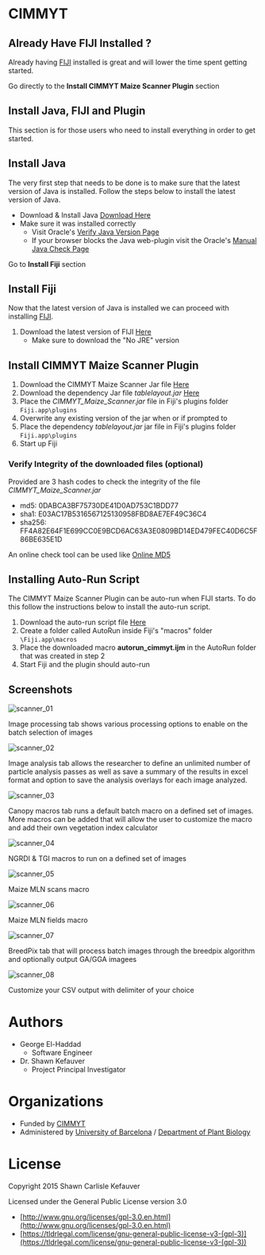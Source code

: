 # CIMMYT

## Already Have FIJI Installed ?

Already having [FIJI](http://fiji.sc/) installed is great and will lower the time spent getting started.

Go directly to the __Install CIMMYT Maize Scanner Plugin__ section

## Install Java, FIJI and Plugin

This section is for those users who need to install everything in order to get started.

## Install Java

The very first step that needs to be done is to make sure that the latest version of Java is installed. Follow the steps below to install the latest version of Java.

* Download & Install Java [Download Here](https://www.java.com/en/download/)
* Make sure it was installed correctly
  * Visit Oracle's [Verify Java Version Page](https://www.java.com/en/download/installed.jsp)
  * If your browser blocks the Java web-plugin visit the Oracle's [Manual Java Check Page](https://java.com/en/download/help/version_manual.xml)

Go to __Install Fiji__ section
  
## Install Fiji

Now that the latest version of Java is installed we can proceed with installing [FIJI](http://fiji.sc/).

1. Download the latest version of FIJI [Here](http://fiji.sc/#download)
   * Make sure to download the "No JRE" version

## Install CIMMYT Maize Scanner Plugin

1. Download the CIMMYT Maize Scanner Jar file [Here](https://github.com/george-haddad/CIMMYT/releases/download/v1.16/CIMMYT_Maize_Scanner.jar)
2. Download the dependency Jar file *tablelayout.jar* [Here](https://github.com/george-haddad/CIMMYT/releases/download/v1.16/tablelayout.jar)
3. Place the *CIMMYT_Maize_Scanner.jar* file in Fiji's plugins folder `Fiji.app\plugins`
4. Overwrite any existing version of the jar when or if prompted to
5. Place the dependency *tablelayout.jar* jar file in Fiji's plugins folder `Fiji.app\plugins`
6. Start up Fiji

### Verify Integrity of the downloaded files (optional)

Provided are 3 hash codes to check the integrity of the file *CIMMYT_Maize_Scanner.jar*

* md5: 0DABCA3BF75730DE41D0AD753C1BDD77
* sha1: E03AC17B5316567125130958FBD8AE7EF49C36C4
* sha256: FF4A82E64F1E699CC0E9BCD6AC63A3E0809BD14ED479FEC40D6C5F86BE635E1D

An online check tool can be used like [Online MD5](http://onlinemd5.com/)

## Installing Auto-Run Script

The CIMMYT Maize Scanner Plugin can be auto-run when FIJI starts. To do this follow the instructions below to install the auto-run script.

1. Download the auto-run script file [Here](https://github.com/george-haddad/CIMMYT/releases/download/v1.16/autorun_cimmyt.ijm)
2. Create a folder called AutoRun inside Fiji's "macros" folder `\Fiji.app\macros`
3. Place the downloaded macro __autorun_cimmyt.ijm__ in the AutoRun folder that was created in step 2
4. Start Fiji and the plugin should auto-run

## Screenshots

![scanner_01](https://cloud.githubusercontent.com/assets/3069650/25216300/9e96ceac-25aa-11e7-994e-e96892250e98.png)

Image processing tab shows various processing options to enable on the batch selection of images

![scanner_02](https://cloud.githubusercontent.com/assets/3069650/25216297/9e95ebc2-25aa-11e7-8fde-70afb34b2cbf.png)

Image analysis tab allows the researcher to define an unlimited number of particle analysis passes as well as save a summary of the results in excel format and option to save the analysis overlays for each image analyzed.

![scanner_03](https://cloud.githubusercontent.com/assets/3069650/25216301/9e9988ea-25aa-11e7-8fc5-7b7f56aa334c.png)

Canopy macros tab runs a default batch macro on a defined set of images.
More macros can be added that will allow the user to customize the macro and add their own vegetation index calculator

![scanner_04](https://cloud.githubusercontent.com/assets/3069650/25216299/9e9684c4-25aa-11e7-9ef3-c662b0f07838.png)

NGRDI & TGI macros to run on a defined set of images

![scanner_05](https://cloud.githubusercontent.com/assets/3069650/25216302/9e9b957c-25aa-11e7-96c3-c7c2b3e6c5f5.png)

Maize MLN scans macro

![scanner_06](https://cloud.githubusercontent.com/assets/3069650/25216298/9e96209c-25aa-11e7-9f2e-14e8e70a47af.png)

Maize MLN fields macro

![scanner_07](https://cloud.githubusercontent.com/assets/3069650/25216304/9ec3a1ca-25aa-11e7-902f-5d9dea01073f.png)

BreedPix tab that will process batch images through the breedpix algorithm and optionally output GA/GGA imagees

![scanner_08](https://cloud.githubusercontent.com/assets/3069650/25216303/9ec310de-25aa-11e7-90a6-10b3845aa510.png)

Customize your CSV output with delimiter of your choice

# Authors

- George El-Haddad
   - Software Engineer
- Dr. Shawn Kefauver
   - Project Principal Investigator

# Organizations

- Funded by [CIMMYT](http://www.cimmyt.org/)
- Administered by [University of Barcelona](http://www.ub.edu/) / [Department of Plant Biology](http://www.ub.edu/bioveg/index.htm)

# License

Copyright 2015 Shawn Carlisle Kefauver

Licensed under the General Public License version 3.0

- [http://www.gnu.org/licenses/gpl-3.0.en.html](http://www.gnu.org/licenses/gpl-3.0.en.html)
- [https://tldrlegal.com/license/gnu-general-public-license-v3-(gpl-3)](https://tldrlegal.com/license/gnu-general-public-license-v3-(gpl-3))
